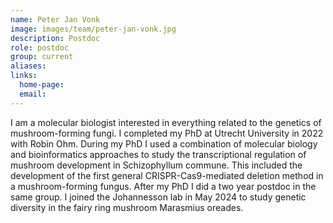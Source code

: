 ```yaml
---
name: Peter Jan Vonk
image: images/team/peter-jan-vonk.jpg
description: Postdoc
role: postdoc
group: current
aliases:
links:
  home-page:
  email: 
---
```


I am a molecular biologist interested in everything related to the genetics of mushroom-forming fungi. I completed my PhD at Utrecht University in 2022 with Robin Ohm. During my PhD I used a combination of molecular biology and bioinformatics approaches to study the transcriptional regulation of mushroom development in Schizophyllum commune. This included the development of the first general CRISPR-Cas9-mediated deletion method in a mushroom-forming fungus. After my PhD I did a two year postdoc in the same group. I joined the Johannesson lab in May 2024 to study genetic diversity in the fairy ring mushroom Marasmius oreades.